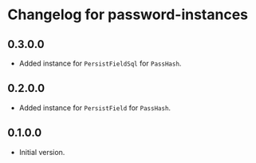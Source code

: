 # Changelog for password-instances

## 0.3.0.0

- Added instance for `PersistFieldSql` for `PassHash`.

## 0.2.0.0

- Added instance for `PersistField` for `PassHash`.

## 0.1.0.0

- Initial version.

